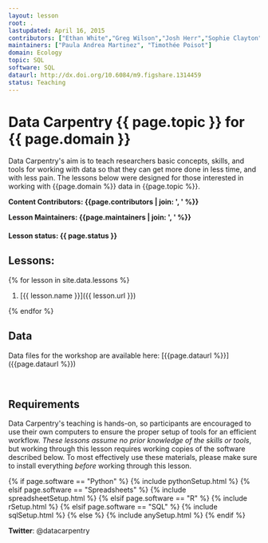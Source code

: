 ```yaml
---
layout: lesson
root: .
lastupdated: April 16, 2015
contributors: ["Ethan White","Greg Wilson","Josh Herr","Sophie Clayton","Tracy Teal", "Aleksandra Pawlik"]
maintainers: ["Paula Andrea Martinez", "Timothée Poisot"]
domain: Ecology
topic: SQL
software: SQL
dataurl: http://dx.doi.org/10.6084/m9.figshare.1314459
status: Teaching
---
```


<!-- USING THIS LESSON TEMPLATE -->
<!-- Lesson specific information is taken from the YAML header at the top of the page -->

<!-- THE LESSON INFORMATION -->

<!-- Get the information from _data/info.yml -->

# Data Carpentry {{ page.topic }} for {{ page.domain }}

Data Carpentry's aim is to teach researchers basic concepts, skills,
and tools for working with data so that they can get more done in less
time, and with less pain. The lessons below were designed for those interested
in working with {{page.domain %}} data in {{page.topic %}}.


**Content Contributors: {{page.contributors | join: ', ' %}}**


**Lesson Maintainers: {{page.maintainers | join: ', ' %}}**


#### Lesson status: {{ page.status }}
<!--
  [Information on Lesson Status Categories]()
-->

<!-- ###### INDEX OF LESSONS ON THIS TOPIC ###### -->

## Lessons:


{% for lesson in site.data.lessons %}

1. [{{ lesson.name }}]({{ lesson.url }})

{% endfor %}



## Data

Data files for the workshop are available here: [{{page.dataurl %}}]({{page.dataurl %}})


<br>

<h2>Requirements</h2>

<p>
Data Carpentry's teaching is hands-on, so participants are encouraged to use
their own computers to ensure the proper setup of tools for an efficient workflow.
<em>These lessons assume no prior knowledge of the skills or tools</em>, but working
through this lesson requires working copies of the software described below.
To most effectively use these materials, please make sure to install everything
<em>before</em> working through this lesson.
</p>



{% if page.software == "Python" %}
{% include pythonSetup.html %}
{% elsif page.software == "Spreadsheets" %}
{% include spreadsheetSetup.html %}
{% elsif page.software == "R" %}
{% include rSetup.html %}
{% elsif page.software == "SQL" %}
{% include sqlSetup.html %}
{% else %}
{% include anySetup.html %}
{% endif %}

<p><strong>Twitter</strong>: @datacarpentry
